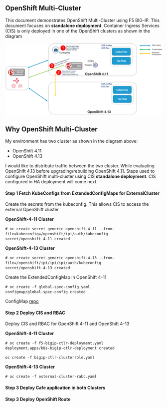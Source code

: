 ## OpenShift Multi-Cluster

This document demonstrates OpenShift Multi-Cluster using F5 BIG-IP. This document focuses on **standalone deployment**. Container Ingress Services (CIS) is only deployed in one of the OpenShift clusters as shown in the diagram

![architecture](https://github.com/mdditt2000/openshift-4-11/blob/main/mulit-cluster/diagram/2023-06-14_15-14-41.png)

## Why OpenShift Multi-Cluster

My environment has two cluster as shown in the diagram above:

* OpenShift 4.11
* OpenShift 4.13

I would like to distribute traffic between the two cluster. While evaluating OpenShift 4.13 before upgrading/rebuilding OpenShift 4.11. Steps used to configure OpenShift multi-cluster using CIS **standalone deployment**. CIS configured in HA deployment will come next. 

#### Step 1 Fetch KubeConfigs from ExtendedConfigMaps for ExternalCluster

Create the secrets from the kubeconfig. This allows CIS to access the external OpenShift cluster

**OpenShift-4-11 Cluster**

```
# oc create secret generic openshift-4-11 --from-file=kubeconfig=/openshift/ipi/auth/kubeconfig
secret/openshift-4-11 created
```

**OpenShift-4-13 Cluster**

```
# oc create secret generic openshift-4-13 --from-file=/openshift/ipi/ipi/ipi/auth/kubeconfig
secret/openshift-4-13 created
```

Create the ExtendedConfigMap in OpenShift 4-11

```
# oc create -f global-spec-config.yaml
configmap/global-spec-config created
```

ConfigMap [repo](https://github.com/mdditt2000/openshift-4-11/blob/main/mulit-cluster/openshift-4-11/extendedConfigMap/global-spec-config.yaml)

#### Step 2 Deploy CIS and RBAC

Deploy CIS and RBAC for OpenShift 4-11 and OpenShift 4-13

**OpenShift-4-11 Cluster**

```
# oc create -f f5-bigip-ctlr-deployment.yaml
deployment.apps/k8s-bigip-ctlr-deployment created
```

```
oc create -f bigip-ctlr-clusterrole.yaml
```
**OpenShift-4-13 Cluster**

```
# oc create -f external-cluster-rabc.yaml
```

#### Step 3 Deploy Cafe application in both Clusters



#### Step 3 Deploy OpenShift Route